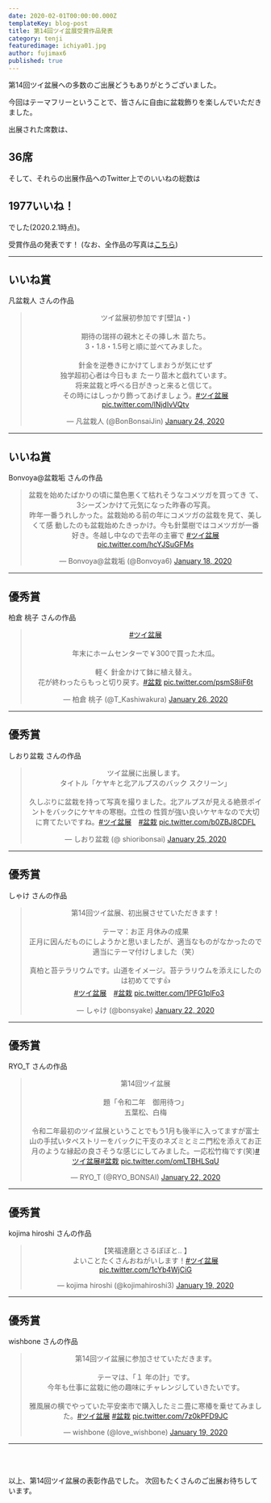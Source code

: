 ```yaml
---
date: 2020-02-01T00:00:00.000Z
templateKey: blog-post
title: 第14回ツイ盆展受賞作品発表
category: tenji
featuredimage: ichiya01.jpg
author: fujimax6
published: true
---
```

第14回ツイ盆展への多数のご出展どうもありがとうございました。

今回はテーマフリーということで、皆さんに自由に盆栽飾りを楽しんでいただきました。

出展された席数は、

## 36席

そして、それらの出展作品へのTwitter上でのいいねの総数は

## 1977いいね！

でした(2020.2.1時点)。

受賞作品の発表です！
(なお、全作品の写真は[こちら](/twibonten-14-photo/))

---

## いいね賞

凡盆栽人 さんの作品

<center>
<blockquote class="twitter-tweet"><p lang="ja" dir="ltr">ツイ盆展初参加です[壁]д・)<br><br>期待の瑞祥の親木とその挿し木
苗たち。<br>3・1.8・1.5号と順に並べてみました。<br><br>針金を逆巻きにかけてしまおうが気にせず<br>独学超初心者は今日もま
たーり苗木と戯れています。<br>将来盆栽と呼べる日がきっと来ると信じて。<br>その時にはしっかり飾ってあげましょう。<a href="https://twitter.com/hashtag/%E3%83%84%E3%82%A4%E7%9B%86%E5%B1%95?src=hash&amp;ref_src=twsrc%5Etfw">#ツイ盆展</a> <a href="https://t.co/lNjdIvVQtv">pic.twitter.com/lNjdIvVQtv</a></p>&mdash; 凡盆栽人 (@BonBonsaiJin) <a href="https://twitter.com/BonBonsaiJin/status/1220644692976488448?ref_src=twsrc%5Etfw">January 24, 2020</a></blockquote>
</center>

---

## いいね賞

Bonvoya@盆栽垢 さんの作品

<center>
<blockquote class="twitter-tweet"><p lang="ja" dir="ltr">盆栽を始めたばかりの頃に葉色悪くて枯れそうなコメツガを買ってき
て、3シーズンかけて元気になった昨春の写真。<br>昨年一番うれしかった。盆栽始める前の年にコメツガの盆栽を見て、美しくて感
動したのも盆栽始めたきっかけ。今も針葉樹ではコメツガが一番好き。冬越し中なので去年の主審で <a href="https://twitter.com/hashtag/%E3%83%84%E3%82%A4%E7%9B%86%E5%B1%95?src=hash&amp;ref_src=twsrc%5Etfw">#ツイ盆展</a> <a href="https://t.co/hcYJSuGFMs">pic.twitter.com/hcYJSuGFMs</a></p>&mdash; Bonvoya@盆栽垢 (@Bonvoya6) <a href="https://twitter.com/Bonvoya6/status/1218498355610804224?ref_src=twsrc%5Etfw">January 18, 2020</a></blockquote>
</center>

---

## 優秀賞

柏倉 桃子 さんの作品

<center>
<blockquote class="twitter-tweet"><p lang="ja" dir="ltr"><a href="https://twitter.com/hashtag/%E3%83%84%E3%82%A4%E7%9B%8
6%E5%B1%95?src=hash&amp;ref_src=twsrc%5Etfw">#ツイ盆展</a><br><br>年末にホームセンターで￥300で買った木瓜。<br><br>軽く
針金かけて鉢に植え替え。<br>花が終わったらもっと切り戻す。<a href="https://twitter.com/hashtag/%E7%9B%86%E6%A0%BD?src=ha
sh&amp;ref_src=twsrc%5Etfw">#盆栽</a> <a href="https://t.co/psmS8iiF6t">pic.twitter.com/psmS8iiF6t</a></p>&mdash; 柏倉 
桃子 (@T_Kashiwakura) <a href="https://twitter.com/T_Kashiwakura/status/1221317469341548544?ref_src=twsrc%5Etfw">January
 26, 2020</a></blockquote>
</center>

---

## 優秀賞

しおり盆栽 さんの作品

<center>
<blockquote class="twitter-tweet"><p lang="ja" dir="ltr">ツイ盆展に出展します。<br>タイトル「ケヤキと北アルプスのバック
スクリーン」<br><br>久しぶりに盆栽を持って写真を撮りました。北アルプスが見える絶景ポイントをバックにケヤキの寒樹。立性の
性質が強い良いケヤキなので大切に育てたいですね。<a href="https://twitter.com/hashtag/%E3%83%84%E3%82%A4%E7%9B%86%E5%B1%9
5?src=hash&amp;ref_src=twsrc%5Etfw">#ツイ盆展</a>　<a href="https://twitter.com/hashtag/%E7%9B%86%E6%A0%BD?src=hash&amp;
ref_src=twsrc%5Etfw">#盆栽</a> <a href="https://t.co/b0ZBJ8CDFL">pic.twitter.com/b0ZBJ8CDFL</a></p>&mdash; しおり盆栽 (@
shioribonsai) <a href="https://twitter.com/shioribonsai/status/1221031279602196480?ref_src=twsrc%5Etfw">January 25, 2020
</a></blockquote>
</center>

---

## 優秀賞

しゃけ さんの作品

<center>
<blockquote class="twitter-tweet"><p lang="ja" dir="ltr">第14回ツイ盆展、初出展させていただきます！<br><br>テーマ：お正
月休みの成果<br>正月に因んだものにしようかと思いましたが、適当なものがなかったので適当にテーマ付けしました（笑）<br><br>真柏と苔テラリウムです。山道をイメージ。苔テラリウムを添えにしたのは初めてです👍<br>　<a href="https://twitter.com/hashtag/%E3%83%84%E3%82%A4%E7%9B%86%E5%B1%95?src=hash&amp;ref_src=twsrc%5Etfw">#ツイ盆展</a>　<a href="https://twitter.com/hashtag/%E7%9B%86%E6%A0%BD?src=hash&amp;ref_src=twsrc%5Etfw">#盆栽</a> <a href="https://t.co/1PFG1plFo3">pic.twitter.com/1PFG1plFo3</a></p>&mdash; しゃけ (@bonsyake) <a href="https://twitter.com/bonsyake/status/1220117390630866944?ref_src=twsrc%5Etfw">January 22, 2020</a></blockquote>
</center>

---

## 優秀賞

RYO_T さんの作品

<center>
<blockquote class="twitter-tweet"><p lang="ja" dir="ltr">第14回ツイ盆展<br><br>題「令和二年　御用待つ」<br>五葉松、白梅<br><br>令和二年最初のツイ盆展ということでもう1月も後半に入ってますが富士山の手拭いタペストリーをバックに干支のネズミとミニ門松を添えてお正月のような縁起の良さそうな感じにしてみました。一応松竹梅です(笑)<a href="https://twitter.com/hashtag/%E3%83%84%E3%82%A4%E7%9B%86%E5%B1%95?src=hash&amp;ref_src=twsrc%5Etfw">#ツイ盆展</a><a href="https://twitter.com/hashtag/%E7%9B%86%E6%A0%BD?src=hash&amp;ref_src=twsrc%5Etfw">#盆栽</a> <a href="https://t.co/omLTBHLSqU">pic.twitter.com/omLTBHLSqU</a></p>&mdash; RYO_T (@RYO_BONSAI) <a href="https://twitter.com/RYO_BONSAI/status/1219811786636922880?ref_src=twsrc%5Etfw">January 22, 2020</a></blockquote>
</center>

---

## 優秀賞

kojima hiroshi さんの作品

<center>
<blockquote class="twitter-tweet"><p lang="ja" dir="ltr">【笑福達磨とさるぼぼと.. 】<br>よいことたくさんおねがいします！<a href="https://twitter.com/hashtag/%E3%83%84%E3%82%A4%E7%9B%86%E5%B1%95?src=hash&amp;ref_src=twsrc%5Etfw">#ツイ盆展</a> <a href="https://t.co/1cYb4WjCiG">pic.twitter.com/1cYb4WjCiG</a></p>&mdash; kojima hiroshi (@kojimahiroshi3) <a href="https://twitter.com/kojimahiroshi3/status/1218831531596115968?ref_src=twsrc%5Etfw">January 19, 2020</a></blockquote>
</center>

---

## 優秀賞

wishbone さんの作品

<center>
<blockquote class="twitter-tweet"><p lang="ja" dir="ltr">第14回ツイ盆展に参加させていただきます。<br><br>テーマは、「１
年の計」です。<br>今年も仕事に盆栽に他の趣味にチャレンジしていきたいです。<br><br>雅風展の横でやっていた平安楽市で購入したミニ畳に寒椿を乗せてみました。<a href="https://twitter.com/hashtag/%E3%83%84%E3%82%A4%E7%9B%86%E5%B1%95?src=hash&amp;ref_src=twsrc%5Etfw">#ツイ盆展</a> <a href="https://twitter.com/hashtag/%E7%9B%86%E6%A0%BD?src=hash&amp;ref_src=twsrc%5Etfw">#盆栽</a> <a href="https://t.co/7z0kPFD9JC">pic.twitter.com/7z0kPFD9JC</a></p>&mdash; wishbone (@love_wishbone) <a href="https://twitter.com/love_wishbone/status/1218779622021615619?ref_src=twsrc%5Etfw">January 19, 2020</a></blockquote>

</center>

---

<div>&nbsp;</div>
<div>&nbsp;</div>

以上、第14回ツイ盆展の表彰作品でした。
次回もたくさんのご出展お待ちしています。
